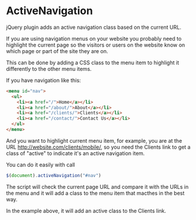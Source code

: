 ActiveNavigation
================

jQuery plugin adds an active  navigation class based on the current URL.

If you are using navigation menus on your website you probably need to highlight the current page so the visitors or users on the website know on which page or part of the site they are on.

This can be done by adding a CSS class to the menu item to highlight it differently to the other menu items.

If you have navigation like this:

```html
<menu id="nav"> 
  <ul>
    <li><a href="/">Home</a></li>
    <li><a href="/about/">About</a></li>
    <li><a href="/clients/">Clients</a></li>
    <li><a href="/contact/">Contact Us</a></li>
  </ul>
</menu>
```

And you want to highlight current menu item, for example, you are at the URL http://website.com/clients/mobile/, 
so you need the Clients link to get a class of "active" to indicate it's an active navigation item. 

You can do it easily with call
```javascript
$(document).activeNavigation("#nav")
```

The script will check the current page URL and compare it with the URLs in the menu and it will add a class to the menu item that macthes in the best way. 

In the example above, it will add an active class to the Clients link. 
